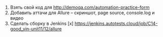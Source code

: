 
1. Взять свой код для http://demoqa.com/automation-practice-form
2. Добавить аттачи для Allure – скриншот, page source, console.log и видео
3. Cделать сборку в Jenkins [x] https://jenkins.autotests.cloud/job/C14-good_vin-unit11/12/allure
